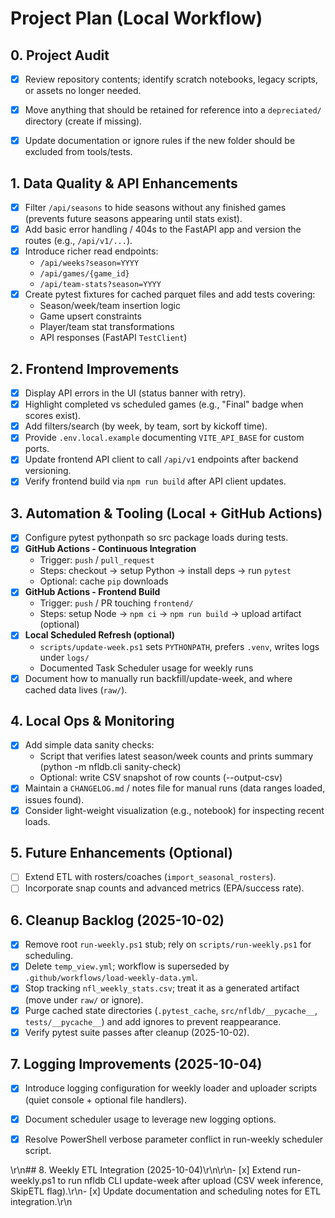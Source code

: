 ﻿# Project Plan (Local Workflow)

## 0. Project Audit

- [x] Review repository contents; identify scratch notebooks, legacy scripts, or assets no longer needed.
- [x] Move anything that should be retained for reference into a `depreciated/` directory (create if missing).
- [x] Update documentation or ignore rules if the new folder should be excluded from tools/tests.


## 1. Data Quality & API Enhancements

- [x] Filter `/api/seasons` to hide seasons without any finished games (prevents future seasons appearing until stats exist).
- [x] Add basic error handling / 404s to the FastAPI app and version the routes (e.g., `/api/v1/...`).
- [x] Introduce richer read endpoints:
  - `/api/weeks?season=YYYY`
  - `/api/games/{game_id}`
  - `/api/team-stats?season=YYYY`
- [x] Create pytest fixtures for cached parquet files and add tests covering:
  - Season/week/team insertion logic
  - Game upsert constraints
  - Player/team stat transformations
  - API responses (FastAPI `TestClient`)

## 2. Frontend Improvements

- [x] Display API errors in the UI (status banner with retry).
- [x] Highlight completed vs scheduled games (e.g., "Final" badge when scores exist).
- [x] Add filters/search (by week, by team, sort by kickoff time).
- [x] Provide `.env.local.example` documenting `VITE_API_BASE` for custom ports.
- [x] Update frontend API client to call `/api/v1` endpoints after backend versioning.
- [x] Verify frontend build via `npm run build` after API client updates.

## 3. Automation & Tooling (Local + GitHub Actions)

- [x] Configure pytest pythonpath so src package loads during tests.
- [x] **GitHub Actions - Continuous Integration**
  - Trigger: `push` / `pull_request`
  - Steps: checkout -> setup Python -> install deps -> run `pytest`
  - Optional: cache `pip` downloads
- [x] **GitHub Actions - Frontend Build**
  - Trigger: `push` / PR touching `frontend/`
  - Steps: setup Node -> `npm ci` -> `npm run build` -> upload artifact (optional)
- [x] **Local Scheduled Refresh (optional)**
  - `scripts/update-week.ps1` sets `PYTHONPATH`, prefers `.venv`, writes logs under `logs/`
  - Documented Task Scheduler usage for weekly runs
- [x] Document how to manually run backfill/update-week, and where cached data lives (`raw/`).

## 4. Local Ops & Monitoring

- [x] Add simple data sanity checks:
  - Script that verifies latest season/week counts and prints summary (python -m nfldb.cli sanity-check)
  - Optional: write CSV snapshot of row counts (--output-csv)
- [x] Maintain a `CHANGELOG.md` / notes file for manual runs (data ranges loaded, issues found).
- [x] Consider light-weight visualization (e.g., notebook) for inspecting recent loads.

## 5. Future Enhancements (Optional)

- [ ] Extend ETL with rosters/coaches (`import_seasonal_rosters`).
- [ ] Incorporate snap counts and advanced metrics (EPA/success rate).

## 6. Cleanup Backlog (2025-10-02)

- [x] Remove root `run-weekly.ps1` stub; rely on `scripts/run-weekly.ps1` for scheduling.
- [x] Delete `temp_view.yml`; workflow is superseded by `.github/workflows/load-weekly-data.yml`.
- [x] Stop tracking `nfl_weekly_stats.csv`; treat it as a generated artifact (move under `raw/` or ignore).
- [x] Purge cached state directories (`.pytest_cache`, `src/nfldb/__pycache__`, `tests/__pycache__`) and add ignores to prevent reappearance.
- [x] Verify pytest suite passes after cleanup (2025-10-02).

## 7. Logging Improvements (2025-10-04)

- [x] Introduce logging configuration for weekly loader and uploader scripts (quiet console + optional file handlers).
- [x] Document scheduler usage to leverage new logging options.


- [x] Resolve PowerShell verbose parameter conflict in run-weekly scheduler script.


\r\n## 8. Weekly ETL Integration (2025-10-04)\r\n\r\n- [x] Extend run-weekly.ps1 to run nfldb CLI update-week after upload (CSV week inference, SkipETL flag).\r\n- [x] Update documentation and scheduling notes for ETL integration.\r\n

